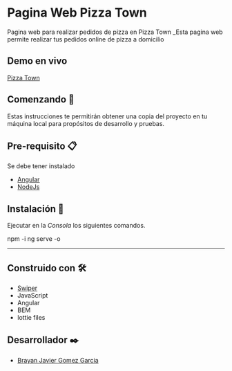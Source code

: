 # Pagina Web Pizza Town


Pagina web para realizar pedidos de pizza en Pizza Town
_Esta pagina web permite realizar tus pedidos online de pizza a domicilio

## Demo en vivo
[Pizza Town ](https://clinquant-horse-4200bf.netlify.app/home)

## Comenzando 🚀

Estas instrucciones te permitirán obtener una copia del proyecto en tu máquina local para propósitos de desarrollo y pruebas.

## Pre-requisito 📋

Se debe tener instalado
* [Angular](https://angular.io/)
* [NodeJs](https://nodejs.org/es/)

## Instalación 🔧

Ejecutar en la *Consola* los siguientes comandos.


npm -i
ng serve -o

---
## Construido con 🛠️
* [Swiper](https://swiperjs.com/)
* JavaScript
* Angular
* BEM
* lottie files

## Desarrollador ✒️
* [Brayan Javier Gomez Garcia](https://www.linkedin.com/in/brayanjgomez/)
